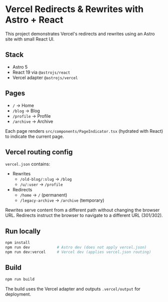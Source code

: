 # Vercel Redirects & Rewrites with Astro + React

This project demonstrates Vercel's redirects and rewrites using an Astro site with small React UI.

## Stack
- Astro 5
- React 19 via `@astrojs/react`
- Vercel adapter `@astrojs/vercel`

## Pages
- `/` → Home
- `/blog` → Blog
- `/profile` → Profile
- `/archive` → Archive

Each page renders `src/components/PageIndicator.tsx` (hydrated with React) to indicate the current page.

## Vercel routing config
`vercel.json` contains:
- Rewrites
  - `/old-blog/:slug` → `/blog`
  - `/u/:user` → `/profile`
- Redirects
  - `/home` → `/` (permanent)
  - `/legacy-archive` → `/archive` (temporary)

Rewrites serve content from a different path without changing the browser URL. Redirects instruct the browser to navigate to a different URL (301/302).

## Run locally
```bash
npm install
npm run dev            # Astro dev (does not apply vercel.json)
npm run dev:vercel     # Vercel dev (applies vercel.json routing)
```

## Build
```bash
npm run build
```

The build uses the Vercel adapter and outputs `.vercel/output` for deployment.
